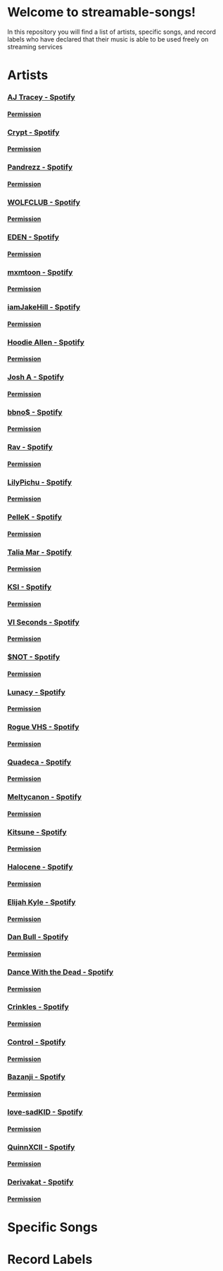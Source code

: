# Welcome to streamable-songs!

In this repository you will find a list of artists, specific songs, and record labels who have declared that their music is able to be used freely on streaming services


# Artists

### [AJ Tracey - Spotify](https://open.spotify.com/artist/4Xi6LSfFqv26XgP9NKN26U?si=9hO-gJJWSbCV8RQLOyJwWQ)
#### [Permission](https://twitter.com/ajtracey/status/1271066936781258753)


### [Crypt - Spotify]()   
#### [Permission]()


### [Pandrezz - Spotify]()   
#### [Permission]()


### [WOLFCLUB - Spotify]()   
#### [Permission]()


### [EDEN - Spotify]()   
#### [Permission]()


### [mxmtoon - Spotify]()   
#### [Permission]()


### [iamJakeHill - Spotify]()   
#### [Permission]()


### [Hoodie Allen - Spotify]()   
#### [Permission]()


### [Josh A - Spotify]()   
#### [Permission]()


### [bbno$ - Spotify]()   
#### [Permission]()


### [Rav - Spotify]()   
#### [Permission]()


### [LilyPichu - Spotify]()   
#### [Permission]()


### [PelleK - Spotify]()   
#### [Permission]()


### [Talia Mar - Spotify]()   
#### [Permission]()


### [KSI - Spotify]()   
#### [Permission]()


### [VI Seconds - Spotify]()   
#### [Permission]()


### [$NOT - Spotify]()   
#### [Permission]()


### [Lunacy - Spotify]()   
#### [Permission]()


### [Rogue VHS - Spotify]()   
#### [Permission]()


### [Quadeca - Spotify]()   
#### [Permission]()


### [Meltycanon - Spotify]()   
#### [Permission]()


### [Kitsune - Spotify]()   
#### [Permission]()


### [Halocene - Spotify]()   
#### [Permission]()


### [Elijah Kyle - Spotify]()   
#### [Permission]()


### [Dan Bull - Spotify]()   
#### [Permission]()


### [Dance With the Dead - Spotify]()   
#### [Permission]()


### [Crinkles - Spotify]()   
#### [Permission]()


### [Control - Spotify]()   
#### [Permission]()


### [Bazanji - Spotify]()   
#### [Permission]()


### [love-sadKID - Spotify]()   
#### [Permission]()


### [QuinnXCII - Spotify]()   
#### [Permission]()


### [Derivakat - Spotify]()   
#### [Permission]()


# Specific Songs

#  Record Labels
